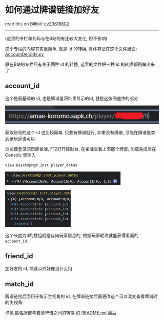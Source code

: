 # 如何通过牌谱链接加好友

read this on Bilibili: [cv23616802](https://www.bilibili.com/read/cv23616802)

---

(这里的专栏和代码与在B站的有比较大变化, 但不影响)

这个专栏的内容其实很简单, 就是 id 的转换, 具体算法在这个文件里面: [AccountDecode.py](../../AccountDecode.py) 

原在B站的专栏只有关于两种 id 的转换, 这里的文件把三种 id 的转换都列举出来了

## account_id

这个是最基础的 id, 也是牌谱屋网址里显示的id, 就是这张图遮住的部分

![image1.png](./pic/image1.png)

获取账号的这个 id 也比较简单, 只要有牌谱就行, 如果没有牌谱, 但能在牌谱屋查到该玩家也可以

浏览器登录网页版雀魂, F12打开控制台, 在雀魂查看上面那个牌谱, 加载完成后在 Console 里输入 

`view.DesktopMgr.Inst.player_datas`

![image2.png](./pic/image2.png)

![image3.png](./pic/image3.png)

这个长度为4的数组就是存储玩家信息的, 根据玩家昵称就能获得里面的 `account_id`

## friend_id

加好友的 id, 除此以外好像没什么用

## match_id

牌谱链接后面用于指示主视角的 id, 在牌谱链接后面更改这个可以改变查看牌谱时的主视角

详见 匿名牌谱与普通牌谱之间的转换 的 [README.md](../匿名牌谱与普通牌谱之间的转换/README.md) 最后
